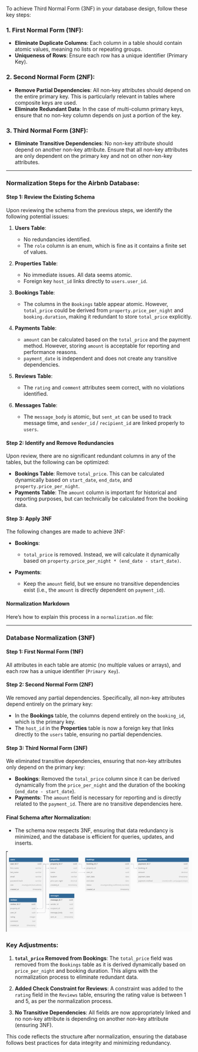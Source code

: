 To achieve Third Normal Form (3NF) in your database design, follow these key steps:

### 1. **First Normal Form (1NF)**:
   - **Eliminate Duplicate Columns**: Each column in a table should contain atomic values, meaning no lists or repeating groups.
   - **Uniqueness of Rows**: Ensure each row has a unique identifier (Primary Key).

### 2. **Second Normal Form (2NF)**:
   - **Remove Partial Dependencies**: All non-key attributes should depend on the entire primary key. This is particularly relevant in tables where composite keys are used.
   - **Eliminate Redundant Data**: In the case of multi-column primary keys, ensure that no non-key column depends on just a portion of the key.

### 3. **Third Normal Form (3NF)**:
   - **Eliminate Transitive Dependencies**: No non-key attribute should depend on another non-key attribute. Ensure that all non-key attributes are only dependent on the primary key and not on other non-key attributes.

---

### Normalization Steps for the **Airbnb Database**:

#### **Step 1: Review the Existing Schema**

Upon reviewing the schema from the previous steps, we identify the following potential issues:

1. **Users Table**:
   - No redundancies identified.
   - The `role` column is an enum, which is fine as it contains a finite set of values.

2. **Properties Table**:
   - No immediate issues. All data seems atomic.
   - Foreign key `host_id` links directly to `users.user_id`.

3. **Bookings Table**:
   - The columns in the `Bookings` table appear atomic. However, `total_price` could be derived from `property.price_per_night` and `booking.duration`, making it redundant to store `total_price` explicitly.

4. **Payments Table**:
   - `amount` can be calculated based on the `total_price` and the payment method. However, storing `amount` is acceptable for reporting and performance reasons.
   - `payment_date` is independent and does not create any transitive dependencies.

5. **Reviews Table**:
   - The `rating` and `comment` attributes seem correct, with no violations identified.

6. **Messages Table**:
   - The `message_body` is atomic, but `sent_at` can be used to track message time, and `sender_id` / `recipient_id` are linked properly to `users`.

#### **Step 2: Identify and Remove Redundancies**

Upon review, there are no significant redundant columns in any of the tables, but the following can be optimized:

- **Bookings Table**: Remove `total_price`. This can be calculated dynamically based on `start_date`, `end_date`, and `property.price_per_night`.
- **Payments Table**: The `amount` column is important for historical and reporting purposes, but can technically be calculated from the booking data.

#### **Step 3: Apply 3NF**

The following changes are made to achieve 3NF:

- **Bookings**:
  - `total_price` is removed. Instead, we will calculate it dynamically based on `property.price_per_night * (end_date - start_date)`.

- **Payments**:
  - Keep the `amount` field, but we ensure no transitive dependencies exist (i.e., the `amount` is directly dependent on `payment_id`).

#### **Normalization Markdown**

Here’s how to explain this process in a `normalization.md` file:

---

### Database Normalization (3NF)

#### **Step 1: First Normal Form (1NF)**
All attributes in each table are atomic (no multiple values or arrays), and each row has a unique identifier (`Primary Key`).

#### **Step 2: Second Normal Form (2NF)**
We removed any partial dependencies. Specifically, all non-key attributes depend entirely on the primary key:
- In the **Bookings** table, the columns depend entirely on the `booking_id`, which is the primary key.
- The `host_id` in the **Properties** table is now a foreign key that links directly to the `users` table, ensuring no partial dependencies.

#### **Step 3: Third Normal Form (3NF)**
We eliminated transitive dependencies, ensuring that non-key attributes only depend on the primary key:
- **Bookings**: Removed the `total_price` column since it can be derived dynamically from the `price_per_night` and the duration of the booking (`end_date - start_date`).
- **Payments**: The `amount` field is necessary for reporting and is directly related to the `payment_id`. There are no transitive dependencies here.

#### **Final Schema after Normalization**:
- The schema now respects 3NF, ensuring that data redundancy is minimized, and the database is efficient for queries, updates, and inserts.

![erd_3nf](erd_3nf.png)

### Key Adjustments:
1. **`total_price` Removed from Bookings**: The `total_price` field was removed from the `Bookings` table as it is derived dynamically based on `price_per_night` and booking duration. This aligns with the normalization process to eliminate redundant data.

2. **Added Check Constraint for Reviews**: A constraint was added to the `rating` field in the `Reviews` table, ensuring the rating value is between 1 and 5, as per the normalization process.

3. **No Transitive Dependencies**: All fields are now appropriately linked and no non-key attribute is depending on another non-key attribute (ensuring 3NF).

This code reflects the structure after normalization, ensuring the database follows best practices for data integrity and minimizing redundancy.
